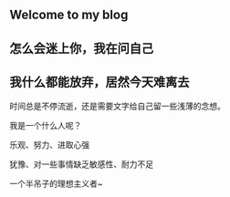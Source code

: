 ## Welcome to my blog

## 怎么会迷上你，我在问自己

## 我什么都能放弃，居然今天难离去

时间总是不停流逝，还是需要文字给自己留一些浅薄的念想。

我是一个什么人呢？

乐观、努力、进取心强

犹豫、对一些事情缺乏敏感性、耐力不足

一个半吊子的理想主义者~
